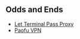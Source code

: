 ## Odds and Ends

- [Let Terminal Pass Proxy](https://zhuanlan.zhihu.com/p/46973701)
- [Paofu VPN](https://www.paofu.cloud/auth/login)